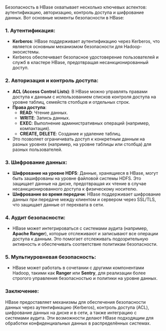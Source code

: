Безопасность в HBase охватывает несколько ключевых аспектов: аутентификацию, авторизацию, контроль доступа и шифрование данных. Вот основные моменты безопасности в HBase:

### 1. **Аутентификация**:
   - **Kerberos**: HBase поддерживает аутентификацию через Kerberos, что является основным механизмом безопасности для Hadoop-экосистемы.
   - Kerberos обеспечивает безопасное удостоверение пользователей и служб в кластере HBase, предотвращая несанкционированный доступ.

### 2. **Авторизация и контроль доступа**:
   - **ACL (Access Control Lists)**: В HBase можно управлять правами доступа к данным с использованием списков контроля доступа на уровне таблиц, семейств столбцов и отдельных строк.
   - **Права доступа**:
     - **READ**: Чтение данных.
     - **WRITE**: Запись данных.
     - **EXEC**: Выполнение административных операций (например, компактация).
     - **CREATE, DELETE**: Создание и удаление таблиц.
   - Это позволяет ограничивать доступ к конкретным данным на разных уровнях (например, на уровне таблицы или столбца) для разных пользователей.

### 3. **Шифрование данных**:
   - **Шифрование на уровне HDFS**: Данные, хранящиеся в HBase, могут быть зашифрованы на уровне файловой системы HDFS. Это защищает данные на диске, предотвращая их чтение в случае несанкционированного доступа к физическому носителю.
   - **Шифрование во время передачи**: HBase поддерживает шифрование данных при передаче между клиентом и сервером через SSL/TLS, что защищает данные от перехвата в сети.

### 4. **Аудит безопасности**:
   - HBase может интегрироваться с системами аудита (например, **Apache Ranger**), которые отслеживают и записывают все операции доступа к данным. Это помогает отслеживать подозрительную активность и обеспечивать соответствие политикам безопасности.

### 5. **Мультиуровневая безопасность**:
   - HBase может работать в сочетании с другими компонентами Hadoop, такими как **Ranger** или **Sentry**, для реализации более строгого управления безопасностью и политики на уровне данных.

### Заключение:
HBase предоставляет механизмы для обеспечения безопасности данных через аутентификацию (Kerberos), контроль доступа (ACL), шифрование данных на диске и в сети, а также интеграцию с системами аудита. Эти возможности делают HBase подходящим для обработки конфиденциальных данных в распределённых системах.